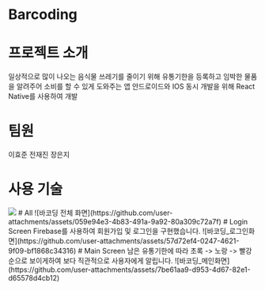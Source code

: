 # Barcoding
# 프로젝트 소개
일상적으로 많이 나오는 음식물 쓰레기를 줄이기 위해 유통기한을 등록하고 임박한 물품을 알려주어 소비를 할 수 있게 도와주는 앱
안드로이드와 IOS 동시 개발을 위해 React Native를 사용하여 개발
# 팀원
이효준 전재진 장은지
# 사용 기술
<img src="https://img.shields.io/badge/ReactNative-61DAFB?style=for-the-badge&logo=reactnative&logoColor=white">
# All
![바코딩 전체 화면](https://github.com/user-attachments/assets/059e94e3-4b83-491a-9a92-80a309c72a7f)
# Login Screen
Firebase를 사용하여 회원가입 및 로그인을 구현했습니다.
![바코딩_로그인화면](https://github.com/user-attachments/assets/57d72ef4-0247-4621-9f09-bf1868c34316)
# Main Screen
남은 유통기한에 따라 초록 -> 노랑 -> 빨강순으로 보이게하여 보다 직관적으로 사용자에게 알립니다.
![바코딩_메인화면](https://github.com/user-attachments/assets/7be61aa9-d953-4d67-82e1-d65578d4cb12)
